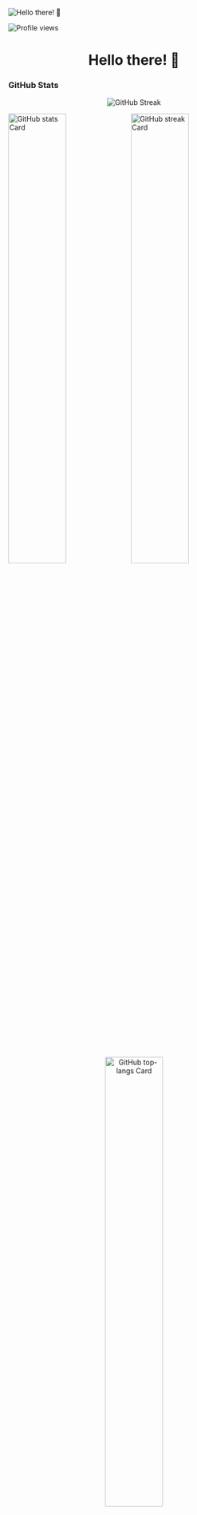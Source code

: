 ![Hello there! 👋](https://static.wixstatic.com/media/53fad0_ce0704caa0174d6aa9b2b8101a62fa77~mv2.gif)

![Profile views](https://komarev.com/ghpvc/?username=xzista&label=Profile%20views&color=0e75b6&style=flat)

<div id="toc">
  <ul align="center" style="list-style: none">
    <summary>
      <h1>
        Hello there! 👋
      </h1>
    </summary>
  </ul>
</div>

 **<h3 align="left">GitHub Stats</h3>**
 
 <div align="center">

![GitHub Streak](https://v0-git-hub-streak-score-card-phi.vercel.app/api/card-with-avatar?username=xzista&theme=%7B%22backgroundColor%22%3A%22%231a1b27%22%2C%22textColor%22%3A%22%23ffffff%22%2C%22accentColor%22%3A%22%2300d4aa%22%2C%22borderColor%22%3A%22%2330363d%22%2C%22waterColor%22%3A%22%2300d4aa%22%2C%22streakColor%22%3A%22%23ff6b6b%22%7D)

</div>

<p align="left">
  <img width="48%" src="https://github-readme-stats.vercel.app/api?username=xzista&theme=react&hide_title=false&hide_rank=false&show_icons=false&include_all_commits=false&count_private=true&line_height=23" alt="GitHub stats Card" />
  <img width="48%" src="https://streak-stats.demolab.com/?user=xzista&theme=react&hide_border=false&date_format=M+j%5B%2C+Y%5D&mode=daily&hide_total_contributions=false&hide_current_streak=false&hide_longest_streak=false&card_height=200" alt="GitHub streak Card" />
</p>

<p align="center">
  <img width="48%" src="https://github-readme-stats.vercel.app/api/top-langs?username=xzista&theme=react&hide_title=false&layout=compact&langs_count=6&hide_progress=false&card_width=400" alt="GitHub top-langs Card" />
</p>
